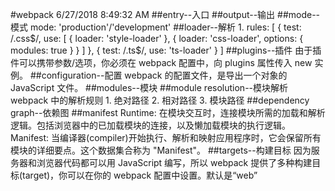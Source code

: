 #webpack
6/27/2018 8:49:32 AM 
##entry--入口
##output--输出
##mode--模式
	mode: 'production'/'development'
##loader--解析
	1. rules: [
      {
        test: /\.css$/,
        use: [
          { loader: 'style-loader' },
          {
            loader: 'css-loader',
            options: {
              modules: true
            }
          }
        ]
      },
      { test: /\.ts$/, use: 'ts-loader' }
    ]
##plugins--插件
	由于插件可以携带参数/选项，你必须在 webpack 配置中，向 plugins 属性传入 new 实例。
##configuration--配置
	webpack 的配置文件，是导出一个对象的 JavaScript 文件。
##modules--模块
##module resolution--模块解析
	webpack 中的解析规则
	1. 绝对路径
	2. 相对路径
	3. 模块路径
##dependency graph--依赖图
##manifest
	Runtime:
		在模块交互时，连接模块所需的加载和解析逻辑。包括浏览器中的已加载模块的连接，以及懒加载模块的执行逻辑。
	Manifest:
		当编译器(compiler)开始执行、解析和映射应用程序时，它会保留所有模块的详细要点。这个数据集合称为 "Manifest"。
##targets--构建目标
	因为服务器和浏览器代码都可以用 JavaScript 编写，所以 webpack 提供了多种构建目标(target)，你可以在你的 webpack 配置中设置。默认是“web”